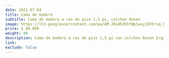 ```yaml
---
date: 2021-07-04
title: Cama de madera
subtitle: Cama de madera a ras de piso 1,5 pz, colchon Rosen
image: https://lh3.googleusercontent.com/pw/AM-JKLW5dhhfWp1wuyj6YErsq_Bn8qxGAm7DHlBa5FdRthkqga8EUwiuA46SBkNL2FUZdlxfKiUqfr6Gq-sLDvp1rFT0J04xxCv8OKEYNPKWp1QQ-oK67XiW-hYqwCO5WicXvyZEy-_0nI22wuLyOsTxiT7A4A=w466-h621-no?authuser=0
price: $ 80.000
weight: 80
description: Cama de madera a ras de piso 1,5 pz con colchon Rosen Ergo T. 
link: 
exclude: false
---
```

